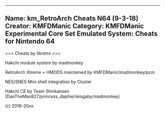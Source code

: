 -----------------------
Name: km_RetroArch Cheats N64 (9-3-18)
Creator: KMFDManic
Category: KMFDManic Experimental Core Set
Emulated System: Cheats for Nintendo 64
-----------------------
=== Cheats by libretro ===

Hakchi module system by madmonkey

RetroArch Xtreme + HMODS maintained by KMFDManic/madmonkey/pcm

NES/SNES Mini shell integration by Cluster

Hakchi CE by Team Shinkansen (DanTheMan827/princess_daphie/skogaby/madmonkey)

(c) 2016-20xx

